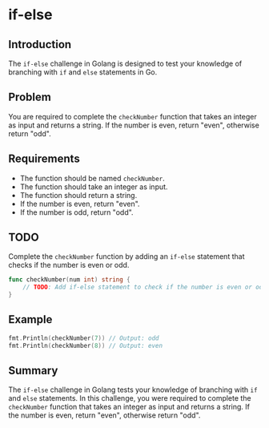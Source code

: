 # if-else

## Introduction
The `if-else` challenge in Golang is designed to test your knowledge of branching with `if` and `else` statements in Go.

## Problem
You are required to complete the `checkNumber` function that takes an integer as input and returns a string. If the number is even, return "even", otherwise return "odd".

## Requirements
- The function should be named `checkNumber`.
- The function should take an integer as input.
- The function should return a string.
- If the number is even, return "even".
- If the number is odd, return "odd".

## TODO
Complete the `checkNumber` function by adding an `if-else` statement that checks if the number is even or odd.

```go
func checkNumber(num int) string {
    // TODO: Add if-else statement to check if the number is even or odd.
}
```

## Example
```go
fmt.Println(checkNumber(7)) // Output: odd
fmt.Println(checkNumber(8)) // Output: even
```

## Summary
The `if-else` challenge in Golang tests your knowledge of branching with `if` and `else` statements. In this challenge, you were required to complete the `checkNumber` function that takes an integer as input and returns a string. If the number is even, return "even", otherwise return "odd".
